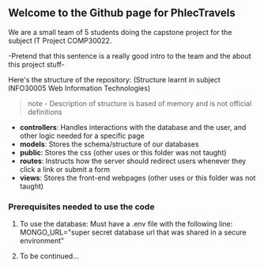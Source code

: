## Welcome to the Github page for PhlecTravels

We are a small team of 5 students doing the capstone project for the subject IT Project COMP30022.

-Pretend that this sentence is a really good intro to the team and the about this project stuff-

Here's the structure of the repository: (Structure learnt in subject INFO30005 Web Information Technologies)
> note - Description of structure is based of memory and is not official definitions  
* **controllers**: Handles interactions with the database and the user, and other logic needed for a specific page
* **models**:  Stores the schema/structure of our databases
* **public**:  Stores the css (other uses or this folder was not taught)
* **routes**: Instructs how the server should redirect users whenever they click a link or submit a form
* **views**: Stores the front-end webpages (other uses or this folder was not taught)

### Prerequisites needed to use the code

1. To use the database: Must have a .env file with the following line:
MONGO_URL="super secret database url that was shared in a secure environment" 

2. To be continued...